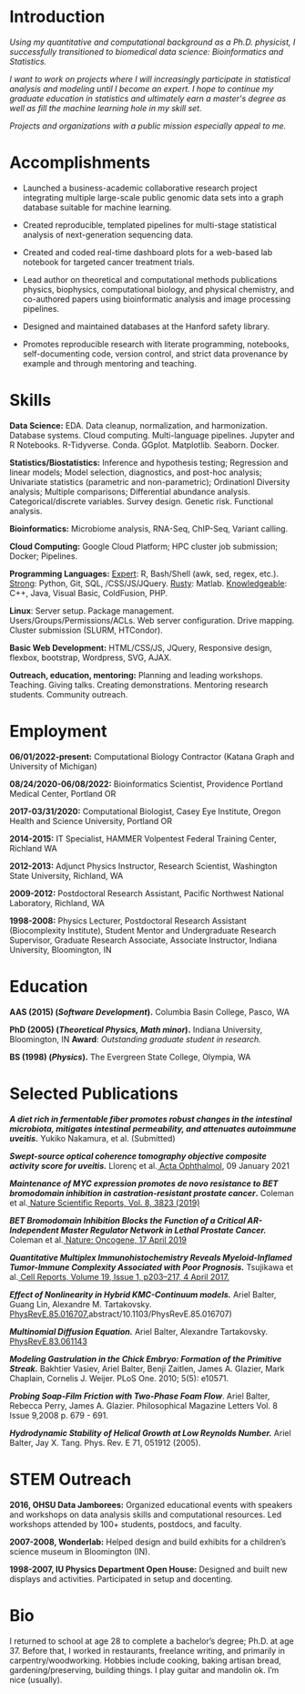 # Introduction

_Using my quantitative and computational background as a Ph.D. physicist, I successfully transitioned to 
biomedical data science: Bioinformatics and Statistics._

_I want to work on projects where I will increasingly participate in statistical analysis and modeling until 
I become an expert. I hope to continue my graduate education in statistics and ultimately earn a master's degree 
as well as fill the machine learning hole in my skill set._

_Projects and organizations with a public mission especially appeal to me._

# Accomplishments
- Launched a business-academic collaborative research project integrating multiple large-scale public genomic 
  data sets into a graph database suitable for machine learning.
  
- Created reproducible, templated pipelines for multi-stage statistical analysis of next-generation sequencing data.

- Created and coded real-time dashboard plots for a web-based lab notebook for targeted cancer treatment trials.

- Lead author on theoretical and computational methods publications physics, biophysics, computational biology, and 
  physical chemistry, and co-authored papers using bioinformatic analysis and image processing pipelines.

- Designed and maintained databases at the Hanford safety library.

- Promotes reproducible research with literate programming, notebooks, self-documenting code, version control, and strict 
 data provenance by example and through mentoring and teaching.
 
 
# Skills
**Data Science:** EDA. Data cleanup, normalization, and harmonization. Database systems. Cloud computing. Multi-language pipelines. 
  Jupyter and R Notebooks. R-Tidyverse. Conda. GGplot. Matplotlib. Seaborn. Docker.

**Statistics/Biostatistics:** Inference and hypothesis testing; Regression and linear models; Model selection, diagnostics, 
  and post-hoc analysis; Univariate statistics (parametric and non-parametric); Ordinationl Diversity analysis; Multiple 
  comparisons; Differential abundance analysis. Categorical/discrete variables. Survey design. Genetic risk. Functional analysis.

**Bioinformatics:** Microbiome analysis, RNA-Seq, ChIP-Seq, Variant calling.

**Cloud Computing:** Google Cloud Platform; HPC cluster job submission; Docker; Pipelines.

**Programming Languages:** <span style="text-decoration:underline;">Expert</span>: R, Bash/Shell (awk, sed, regex, etc.). 
  <span style="text-decoration:underline;">Strong</span>: Python, Git, SQL, /CSS/JS/JQuery. <span style="text-decoration:underline;">
  Rusty</span>: Matlab. <span style="text-decoration:underline;">Knowledgeable</span>: C++, Java, Visual Basic, ColdFusion, PHP.

**Linux**: Server setup. Package management. Users/Groups/Permissions/ACLs. Web server configuration. Drive mapping. Cluster 
  submission (SLURM, HTCondor).

**Basic Web Development:** HTML/CSS/JS, JQuery, Responsive design, flexbox, bootstrap, Wordpress, SVG, AJAX.

**Outreach, education, mentoring:** Planning and leading workshops. Teaching. Giving talks. Creating demonstrations. Mentoring 
  research students. Community outreach.


# Employment
**06/01/2022-present:** Computational Biology Contractor (Katana Graph and University of Michigan)

**08/24/2020-06/08/2022:** Bioinformatics Scientist, Providence Portland Medical Center, Portland OR  

**2017-03/31/2020:** Computational Biologist, Casey Eye Institute, Oregon Health and Science University, Portland OR  

**2014-2015:** IT Specialist, HAMMER Volpentest Federal Training Center, Richland WA  

**2012-2013:** Adjunct Physics Instructor, Research Scientist, Washington State University, Richland, WA  

**2009-2012:** Postdoctoral Research Assistant, Pacific Northwest National Laboratory, Richland, WA   

**1998-2008:** Physics Lecturer, Postdoctoral Research Assistant (Biocomplexity Institute), Student Mentor and Undergraduate Research Supervisor, Graduate Research Associate, Associate Instructor, Indiana University, Bloomington, IN


# Education
**AAS (2015) (_Software Development_).**  Columbia Basin College, Pasco, WA

**PhD (2005) (_Theoretical Physics, Math minor_).**  Indiana University, Bloomington, IN **Award**: _Outstanding graduate student in research._

**BS (1998) (_Physics_).**  The Evergreen State College, Olympia, WA  


# Selected Publications  
**_A diet rich in fermentable fiber promotes robust changes in the intestinal microbiota, mitigates intestinal permeability, and attenuates autoimmune uveitis._** Yukiko Nakamura, et al. (Submitted)  

**_Swept-source optical coherence tomography objective composite activity score for uveitis._** Llorenç et al.[ Acta Ophthalmol](https://onlinelibrary.wiley.com/doi/10.1111/aos.14739), 09 January 2021

**_Maintenance of MYC expression promotes de novo resistance to BET bromodomain inhibition in castration-resistant prostate cancer_.** Coleman et al.[ Nature Scientific Reports, Vol. 8, 3823 (2019)](https://www.nature.com/articles/s41598-019-40518-5)

**_BET Bromodomain Inhibition Blocks the Function of a Critical AR-Independent Master Regulator Network in Lethal Prostate Cancer._** Coleman et al.[ Nature: Oncogene, 17 April 2019](https://www.nature.com/articles/s41388-019-0815-5)

**_Quantitative Multiplex Immunohistochemistry Reveals Myeloid-Inflamed Tumor-Immune Complexity Associated with Poor Prognosis._** Tsujikawa et al.[ Cell Reports, Volume 19, Issue 1, p203–217, 4 April 2017.](https://www.cell.com/cell-reports/abstract/S2211-1247%2817%2930383-2%3E)

**_Effect of Nonlinearity in Hybrid KMC-Continuum models._** Ariel Balter, Guang Lin, Alexandre M. Tartakovsky.[ PhysRevE.85.016707.](https://journals.aps.org/pre/)abstract/10.1103/PhysRevE.85.016707)

**_Multinomial Diffusion Equation._** Ariel Balter, Alexandre Tartakovsky.[ PhysRevE.83.061143](https://journals.aps.org/pre/abstract/10.1103/PhysRevE.83.061143)

**_Modeling Gastrulation in the Chick Embryo: Formation of the Primitive Streak._** Bakhtier Vasiev, Ariel Balter, Benji Zaitlen, James A. Glazier, Mark Chaplain, Cornelis J. Weijer. PLoS One. 2010; 5(5): e10571.

**_Probing Soap-Film Friction with Two-Phase Foam Flow_**. Ariel Balter, Rebecca Perry, James A. Glazier. Philosophical Magazine Letters Vol. 8 Issue 9,2008 p. 679 - 691.

**_Hydrodynamic Stability of Helical Growth at Low Reynolds Number._** Ariel Balter, Jay X. Tang. Phys. Rev. E 71, 051912 (2005).


# STEM Outreach

**2016, OHSU Data Jamborees:** Organized educational events with speakers and workshops on data analysis skills and computational resources. Led workshops attended by 100+ students, postdocs, and faculty.

**2007-2008, Wonderlab:** Helped design and build exhibits for a children’s science museum in Bloomington (IN).

**1998-2007, IU Physics Department Open House:** Designed and built new displays and activities. Participated in setup and docenting.


# Bio
I returned to school at age 28 to complete a bachelor’s degree; Ph.D. at age 37. Before that, I worked in restaurants, freelance writing, and primarily in carpentry/woodworking. Hobbies include cooking, baking artisan bread, gardening/preserving, building things. I play guitar and mandolin ok. I’m nice (usually).
